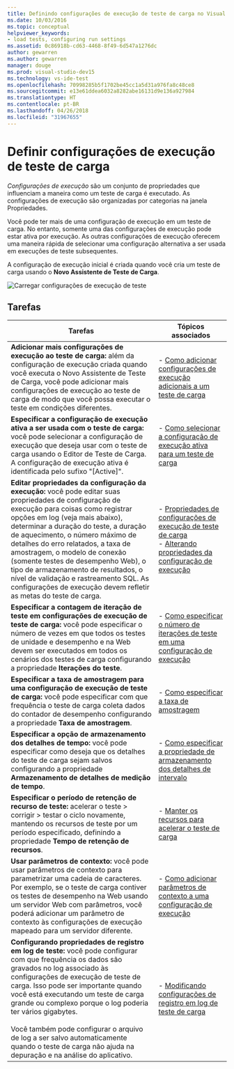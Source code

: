 ```yaml
---
title: Definindo configurações de execução de teste de carga no Visual Studio
ms.date: 10/03/2016
ms.topic: conceptual
helpviewer_keywords:
- load tests, configuring run settings
ms.assetid: 0c86918b-cd63-4468-8f49-6d547a1276dc
author: gewarren
ms.author: gewarren
manager: douge
ms.prod: visual-studio-dev15
ms.technology: vs-ide-test
ms.openlocfilehash: 70998285b5f1702be45cc1a5d31a976fa8c48ce8
ms.sourcegitcommit: e13e61ddea6032a8282abe16131d9e136a927984
ms.translationtype: HT
ms.contentlocale: pt-BR
ms.lasthandoff: 04/26/2018
ms.locfileid: "31967655"
---
```

# <a name="configure-load-test-run-settings"></a>Definir configurações de execução de teste de carga

*Configurações de execução* são um conjunto de propriedades que influenciam a maneira como um teste de carga é executado. As configurações de execução são organizadas por categorias na janela Propriedades. 

Você pode ter mais de uma configuração de execução em um teste de carga. No entanto, somente uma das configurações de execução pode estar ativa por execução. As outras configurações de execução oferecem uma maneira rápida de selecionar uma configuração alternativa a ser usada em execuções de teste subsequentes.

A configuração de execução inicial é criada quando você cria um teste de carga usando o **Novo Assistente de Teste de Carga**.

![Carregar configurações de execução de teste](../test/media/loadtestrunsettings.png)

## <a name="tasks"></a>Tarefas

|Tarefas|Tópicos associados|
|-----------|-----------------------|
|**Adicionar mais configurações de execução ao teste de carga:** além da configuração de execução criada quando você executa o Novo Assistente de Teste de Carga, você pode adicionar mais configurações de execução ao teste de carga de modo que você possa executar o teste em condições diferentes.|-   [Como adicionar configurações de execução adicionais a um teste de carga](../test/how-to-add-additional-run-settings-to-a-load-test.md)|
|**Especificar a configuração de execução ativa a ser usada com o teste de carga:** você pode selecionar a configuração de execução que deseja usar com o teste de carga usando o Editor de Teste de Carga. A configuração de execução ativa é identificada pelo sufixo "[Active]".|-   [Como selecionar a configuração de execução ativa para um teste de carga](../test/how-to-select-the-active-run-setting-for-a-load-test.md)|
|**Editar propriedades da configuração da execução:** você pode editar suas propriedades de configuração de execução para coisas como registrar opções em log (veja mais abaixo), determinar a duração do teste, a duração de aquecimento, o número máximo de detalhes do erro relatados, a taxa de amostragem, o modelo de conexão (somente testes de desempenho Web), o tipo de armazenamento de resultados, o nível de validação e rastreamento SQL. As configurações de execução devem refletir as metas do teste de carga.|-   [Propriedades de configurações de execução de teste de carga](../test/load-test-run-settings-properties.md)<br />-   [Alterando propriedades da configuração de execução](../test/load-test-run-settings-properties.md#LoadTestRunSettingsHowToChange)|
|**Especificar a contagem de iteração de teste em configurações de execução de teste de carga:** você pode especificar o número de vezes em que todos os testes de unidade e desempenho e na Web devem ser executados em todos os cenários dos testes de carga configurando a propriedade **Iterações do teste**.|-   [Como especificar o número de iterações de teste em uma configuração de execução](../test/how-to-specify-the-number-of-test-iterations-in-a-load-test.md)|
|**Especificar a taxa de amostragem para uma configuração de execução de teste de carga:** você pode especificar com que frequência o teste de carga coleta dados do contador de desempenho configurando a propriedade **Taxa de amostragem**.|-   [Como especificar a taxa de amostragem](../test/how-to-specify-the-sample-rate-for-a-load-test.md)|
|**Especificar a opção de armazenamento dos detalhes de tempo:** você pode especificar como deseja que os detalhes do teste de carga sejam salvos configurando a propriedade **Armazenamento de detalhes de medição de tempo**.|-   [Como especificar a propriedade de armazenamento dos detalhes de intervalo](../test/how-to-specify-the-timing-details-storage-property-for-a-load-test.md)|
|**Especificar o período de retenção de recurso de teste:** acelerar o teste > corrigir > testar o ciclo novamente, mantendo os recursos de teste por um período especificado, definindo a propriedade **Tempo de retenção de recursos**.|-   [Manter os recursos para acelerar o teste de carga](https://www.visualstudio.com/docs/test/performance-testing/getting-started/getting-started-with-performance-testing#retain-resources)|
|**Usar parâmetros de contexto:** você pode usar parâmetros de contexto para parametrizar uma cadeia de caracteres. Por exemplo, se o teste de carga contiver os testes de desempenho na Web usando um servidor Web com parâmetros, você poderá adicionar um parâmetro de contexto às configurações de execução mapeado para um servidor diferente.|-   [Como adicionar parâmetros de contexto a uma configuração de execução](../test/how-to-add-context-parameters-to-a-load-test-run-setting.md)|
|**Configurando propriedades de registro em log de teste:** você pode configurar com que frequência os dados são gravados no log associado às configurações de execução de teste de carga. Isso pode ser importante quando você está executando um teste de carga grande ou complexo porque o log poderia ter vários gigabytes.<br /><br /> Você também pode configurar o arquivo de log a ser salvo automaticamente quando o teste de carga não ajuda na depuração e na análise do aplicativo.|-   [Modificando configurações de registro em log de teste de carga](../test/modify-load-test-logging-settings.md)|